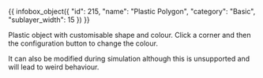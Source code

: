 {{ infobox_object({
	"id": 215,
	"name": "Plastic Polygon",
	"category": "Basic",
	"sublayer_width": 15
}) }}

Plastic object with customisable shape and colour. Click a corner and then the configuration button to change the colour.

It can also be modified during simulation although this is unsupported and will lead to weird behaviour.